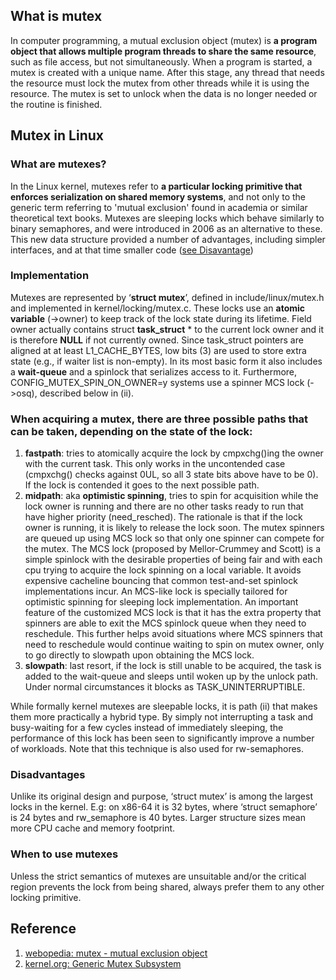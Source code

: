 ## What is mutex

In computer programming, a mutual exclusion object (mutex) is **a program object that allows multiple program threads to share the same resource**, such as file access, but not simultaneously. When a program is started, a mutex is created with a unique name. After this stage, any thread that needs the resource must lock the mutex from other threads while it is using the resource. The mutex is set to unlock when the data is no longer needed or the routine is finished.

## Mutex in Linux

### What are mutexes?

In the Linux kernel, mutexes refer to **a particular locking primitive that enforces serialization on shared memory systems**, and not only to the generic term referring to 'mutual exclusion' found in academia or similar theoretical text books. Mutexes are sleeping locks which behave similarly to binary semaphores, and were introduced in 2006 as an alternative to these. This new data structure provided a number of advantages, including simpler interfaces, and at that time smaller code ([see Disavantage](http://lwn.net/Articles/164802/))

### Implementation

Mutexes are represented by ‘**struct mutex**’, defined in include/linux/mutex.h and implemented in kernel/locking/mutex.c. These locks use an **atomic variable** (->owner) to keep track of the lock state during its lifetime. Field owner actually contains struct **task\_struct** \* to the current lock owner and it is therefore **NULL** if not currently owned. Since task\_struct pointers are aligned at at least L1\_CACHE\_BYTES, low bits (3) are used to store extra state (e.g., if waiter list is non-empty). In its most basic form it also includes a **wait-queue** and a spinlock that serializes access to it. Furthermore, CONFIG\_MUTEX\_SPIN\_ON_OWNER=y systems use a spinner MCS lock (->osq), described below in (ii).

### When acquiring a mutex, there are three possible paths that can be taken, depending on the state of the lock:

1. **fastpath**: tries to atomically acquire the lock by cmpxchg()ing the owner with the current task. This only works in the uncontended case (cmpxchg() checks against 0UL, so all 3 state bits above have to be 0). If the lock is contended it goes to the next possible path.
2. **midpath**: aka **optimistic spinning**, tries to spin for acquisition while the lock owner is running and there are no other tasks ready to run that have higher priority (need_resched). The rationale is that if the lock owner is running, it is likely to release the lock soon. The mutex spinners are queued up using MCS lock so that only one spinner can compete for the mutex. The MCS lock (proposed by Mellor-Crummey and Scott) is a simple spinlock with the desirable properties of being fair and with each cpu trying to acquire the lock spinning on a local variable. It avoids expensive cacheline bouncing that common test-and-set spinlock implementations incur. An MCS-like lock is specially tailored for optimistic spinning for sleeping lock implementation. An important feature of the customized MCS lock is that it has the extra property that spinners are able to exit the MCS spinlock queue when they need to reschedule. This further helps avoid situations where MCS spinners that need to reschedule would continue waiting to spin on mutex owner, only to go directly to slowpath upon obtaining the MCS lock.
1. **slowpath**: last resort, if the lock is still unable to be acquired, the task is added to the wait-queue and sleeps until woken up by the unlock path. Under normal circumstances it blocks as TASK_UNINTERRUPTIBLE.

While formally kernel mutexes are sleepable locks, it is path (ii) that makes them more practically a hybrid type. By simply not interrupting a task and busy-waiting for a few cycles instead of immediately sleeping, the performance of this lock has been seen to significantly improve a number of workloads. Note that this technique is also used for rw-semaphores.

### Disadvantages

Unlike its original design and purpose, ‘struct mutex’ is among the largest locks in the kernel. E.g: on x86-64 it is 32 bytes, where ‘struct semaphore’ is 24 bytes and rw_semaphore is 40 bytes. Larger structure sizes mean more CPU cache and memory footprint.

### When to use mutexes

Unless the strict semantics of mutexes are unsuitable and/or the critical region prevents the lock from being shared, always prefer them to any other locking primitive.

## Reference

1. [webopedia: mutex - mutual exclusion object](https://www.webopedia.com/TERM/M/mutex.html)
2. [kernel.org: Generic Mutex Subsystem](https://www.kernel.org/doc/html/latest/locking/mutex-design.html)